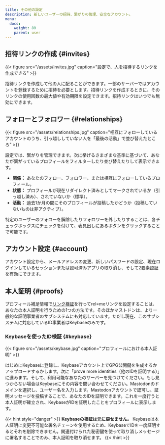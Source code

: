 ```yaml
---
title: その他の設定
description: 新しいユーザーの招待、繋がりの管理、安全なアカウント。
menu:
  docs:
    weight: 80
    parent: user
---
```


## 招待リンクの作成 {#invites}

{{< figure src="/assets/invites.jpg" caption="設定で、人を招待するリンクを作成できる" >}}

招待リンクを作成して他の人に配ることができます。一部のサーバーではアカウントを登録するために招待を必要とします。招待リンクを作成するときに、そのリンクの使用回数の最大値や有効期限を設定できます。招待リンクはいつでも無効にできます。

## フォローとフォロワー {#relationships}

{{< figure src="/assets/relationships.jpg" caption="相互にフォローしているアカウントのうち、引っ越ししていない人を「最後の活動」で並び替えたところ" >}}

設定では、繋がりを管理できます。次に挙げるさまざまな基準に基づいて、あなたが繋がっているプロフィールをフィルターしたり並び替えたりして表示できます。

* **関係：** あなたのフォロー、フォロワー、または相互にフォローしているプロフィール。
* **状態：** プロフィールが現在リダイレクト済みとしてマークされているか（引っ越し済み）、されていないか（標準）。
* **活動：** 過去1か月の間にそのプロフィールが投稿したかどうか（投稿していないものは非アクティブ）。

特定のユーザーのフォローを解除したりフォロワーを外したりすることは、各チェックボックスにチェックを付けて、表見出しにあるボタンをクリックすることで可能です。

## アカウント設定 {#account}

アカウント設定から、メールアドレスの変更、新しいパスワードの設定、現在ログインしているセッションまたは認可済みアプリの取り消し、そして2要素認証を有効にできます。

## 本人証明 {#proofs}

プロフィール補足情報で[リンク検証](../profile#verification)を行ってrel=meリンクを設定することは、あなたの本人証明を行うための1つの方法です。そのほかマストドンは、より一般的な証明事業者のサブシステムにも対応しています。ただし現在、このサブシステムに対応しているID事業者はKeybaseのみです。

### Keybaseを使ったID検証 {#keybase}

{{< figure src="/assets/keybase.jpg" caption="プロフィールにおける本人証明" >}}

はじめにKeybaseに登録し、Keybaseアカウント上でGPG公開鍵を生成するかアップロードするかします。次に「prove more identities（他のIDを証明する）」に進みます。そして、利用可能なあなたのサーバーを見つけてください。もし見つからない場合はKeybaseにその内容を問い合わせてください。Mastodonのドメインを選択し、ユーザー名を入力します。Mastodonアカウントで認可し、証明メッセージを投稿することで、あなたのIDを証明できます。これを一度行うと本人証明が確立され、KeybaseがIDを証明したことをプロフィールに表示します。

{{< hint style="danger" >}}
**Keybaseの検証は元に戻せません。** Keybaseは本人証明に変更不可能な署名チェーンを使用するため、KeybaseでIDを一度証明するとそれを削除できません。関連付けられた秘密鍵を使って取り消しメッセージに署名することでのみ、本人証明を取り消せます。
{{< /hint >}}
